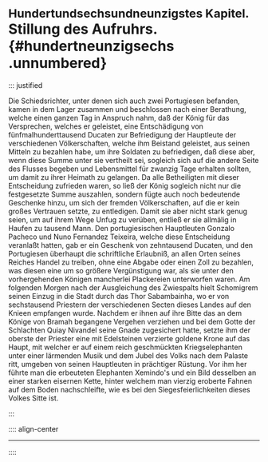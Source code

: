# <small>Hundertundsechsundneunzigstes Kapitel.</small><br />Stillung des Aufruhrs.{#hundertneunzigsechs .unnumbered}

::: justified

Die Schiedsrichter, unter denen sich auch zwei Portugiesen befanden, kamen in
dem Lager zusammen und beschlossen nach einer Berathung, welche einen ganzen Tag
in Anspruch nahm, daß der König für das Versprechen, welches er geleistet, eine
Entschädigung von fünfmalhunderttausend Ducaten zur Befriedigung der Hauptleute
der verschiedenen Völkerschaften, welche ihm Beistand geleistet, aus seinen
Mitteln zu bezahlen habe, um ihre Soldaten zu befriedigen, daß diese aber, wenn
diese Summe unter sie vertheilt sei, sogleich sich auf die andere Seite des
Flusses begeben und Lebensmittel für zwanzig Tage erhalten sollten, um damit zu
ihrer Heimath zu gelangen. Da alle Betheiligten mit dieser Entscheidung
zufrieden waren, so ließ der König sogleich nicht nur die festgesetzte Summe
auszahlen, sondern fügte auch noch bedeutende Geschenke hinzu, um sich der
fremden Völkerschaften, auf die er kein großes Vertrauen setzte, zu entledigen.
Damit sie aber nicht stark genug seien, um auf ihrem Wege Unfug zu verüben,
entließ er sie allmälig in Haufen zu tausend Mann. Den portugiesischen
Hauptleuten Gonzalo Pacheco und Nuno Fernandez Teixeira, welche diese
Entscheidung veranlaßt hatten, gab er ein Geschenk von zehntausend Ducaten, und
den Portugiesen überhaupt die schriftliche Erlaubniß, an allen Orten seines
Reiches Handel zu treiben, ohne eine Abgabe oder einen Zoll zu bezahlen, was
diesen eine um so größere Vergünstigung war, als sie unter den vorhergehenden
Königen mancherlei Plackereien unterworfen waren. Am folgenden Morgen nach der
Ausgleichung des Zwiespalts hielt Schomigrem seinen Einzug in die Stadt durch
das Thor Sabambainha, wo er von sechstausend Priestern der verschiedenen Secten
dieses Landes auf den Knieen empfangen wurde. Nachdem er ihnen auf ihre Bitte
das an dem Könige von Bramah begangene Vergehen verziehen und bei dem Gotte der
Schlachten Quiay Nivandel seine Gnade zugesichert hatte, setzte ihm der oberste
der Priester eine mit Edelsteinen verzierte goldene Krone auf das Haupt, mit
welcher er auf einem reich geschmückten Kriegselephanten unter einer lärmenden
Musik und dem Jubel des Volks nach dem Palaste ritt, umgeben von seinen
Hauptleuten in prächtiger Rüstung. Vor ihm her führte man die erbeuteten
Elephanten Xemindo's und ein Bild desselben an einer starken eisernen Kette,
hinter welchem man vierzig eroberte Fahnen auf dem Boden nachschleifte, wie es
bei den Siegesfeierlichkeiten dieses Volkes Sitte ist.

:::

:::: align-center
****
::::
